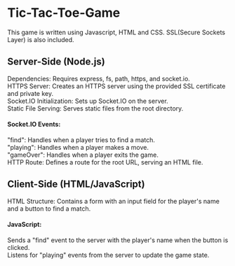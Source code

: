# Tic-Tac-Toe-Game
This game is written using Javascript, HTML and CSS. SSL(Secure Sockets Layer) is also included.
## Server-Side (Node.js)
Dependencies: Requires express, fs, path, https, and socket.io. 
<br> 
HTTPS Server: Creates an HTTPS server using the provided SSL certificate and private key.
<br>
Socket.IO Initialization: Sets up Socket.IO on the server.
<br>
Static File Serving: Serves static files from the root directory.
#### Socket.IO Events:
"find": Handles when a player tries to find a match.
<br>
"playing": Handles when a player makes a move.
<br>
"gameOver": Handles when a player exits the game.
<br>
HTTP Route: Defines a route for the root URL, serving an HTML file.
## Client-Side (HTML/JavaScript)
HTML Structure: Contains a form with an input field for the player's name and a button to find a match.
#### JavaScript:
Sends a "find" event to the server with the player's name when the button is clicked.
<br>
Listens for "playing" events from the server to update the game state.
